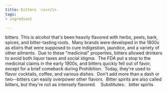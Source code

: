 ```yaml
---
title: bitters  <i></i>
tags:
- ingredient

---
```

bitters  This is alcohol that's been heavily flavored with herbs, peels, bark, spices, and bitter-tasting roots.  Many brands were developed in the 1800s as elixirs that were supposed to cure indigestion, jaundice, and a variety of other ailments.  Due to these "medicinal" properties, bitters allowed drinkers to avoid both liquor taxes and social stigma.  The FDA put a stop to the medicinal claims in the early 1900s, and bitters quickly fell out of favor, except for a brief comeback during Prohibition.  Today, they're used to flavor cocktails, coffee, and various dishes.  Don't add more than a dash or two--bitters can easily overpower other flavors.  Bitter spirits are also called bitters, but they're not as intensely flavored.    Substitutes:    bitter spirits
